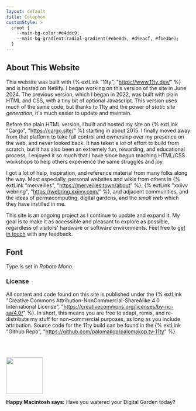 ```yaml
---
layout: default
title: Colophon
customStyle: >
  :root {
    --main-bg-color:#e4ddc9;
    --main-bg-gradient:radial-gradient(#ebe8d5, #d9eacf, #f1e3be);
  }
---
```


## About This Website

This website was built with {% extLink "11ty", "https://www.11ty.dev/" %} and is hosted on Netlify. I began working on this version of the site in June 2024. The previous version, which I began in 2022, was built with plain HTML and CSS, with a tiny bit of optional Javascript. This version uses much of the same code, but thanks to 11ty and the power of *static site generation*, it's much easier to update and maintain.

Before the plain HTML version, I built and hosted my site on {% extLink "Cargo", "https://cargo.site/" %} starting in about 2015. I finally moved away from that platform to take full control and ownership over my presence on the web, and never looked back. It has taken a *lot* of effort to build from scratch, but it has also been an extremely fun, rewarding, and educational process. I enjoyed it so much that I have since begun teaching HTML/CSS workshops to help others experience the same struggles and joy.

I got a lot of help, inspiration, and reference material from many folks along the way. Most especially, personal websites and wikis from others in {% extLink "merveilles", "https://merveilles.town/about" %}, {% extLink "xxiivv webring", "https://webring.xxiivv.com/" %}, and adjacent communities, and the ideas of permacomputing, digital gardens, and the *small web* which they have instilled in me. 

This site is an ongoing project as I continue to update and expand it. My goal is to make it as accessible and pleasant to explore as possible, regardless of visitors' hardware or software environments. Feel free to <a href="/contact">get in touch</a> with any feedback.

## Font

Type is set in *Roboto Mono*.

### License

All content and code found on this site is published under the {% extLink "Creative Commons Attribution-NonCommercial-ShareAlike 4.0 International License", "https://creativecommons.org/licenses/by-nc-sa/4.0/" %}. In short, this means you are free to adapt, remix, and re-distribute my stuff for non-commercial purposes, as long as you include attribution. Source code for the 11ty build can be found in the {% extLink "Github Repo", "https://github.com/palomakop/palomakop.tv-11ty" %}.

<img src="https://s3.amazonaws.com/palomakop.tv/graphics/happy_mac.png" style="width:100px;aspect-ratio:.78125;margin-top:3rem;" class="pixel-art centered">

<img-caption><b>Happy Macintosh says:</b> Have you watered your Digital Garden today?</img-caption>